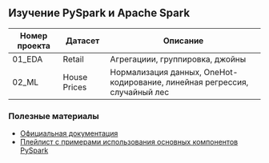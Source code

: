 ## Изучение PySpark и Apache Spark

| Номер проекта | Датасет      | Описание                                                                   |
|---------------|--------------|----------------------------------------------------------------------------|
| 01_EDA        | Retail       | Агрегациии, группировка, джойны                                            |
| 02_ML         | House Prices | Нормализация данных, OneHot-кодирование, линейная регрессия, случайный лес |


### Полезные материалы
- [Официальная документация](https://spark.apache.org/docs/latest/api/python/reference/pyspark.sql/index.html)
- [Плейлист с примерами использования основных компонентов PySpark](https://www.youtube.com/playlist?list=PLBSCvBlTOLa9oTtXH3vNaaw7jT9kXFwjb)